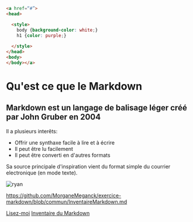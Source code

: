 

~~~html
<a href=“#”>
<head>

  <style>
    body {background-color: white;}
    h1 {color: purple;} 
  
  </style>
</head> 
<body>
</body></a>
~~~


# Qu'est ce que le Markdown
## Markdown est un langage de balisage léger créé par John Gruber en 2004
Il a plusieurs interêts:


* Offrir une synthaxe facile à lire et à écrire 
* Il peut être lu facilement
* Il peut être converti en d'autres formats

Sa source principale d'inspiration vient du format simple du courrier electronique (en mode texte). 
  






![ryan](http://media.giphy.com/media/B832xEo8L4BeU/giphy.gif)


https://github.com/MorganeMeganck/exercice-markdown/blob/commun/InventaireMarkdown.md

[Lisez-moi](README.md)
[Inventaire du Markdown](InventaireMarkdown.md)




